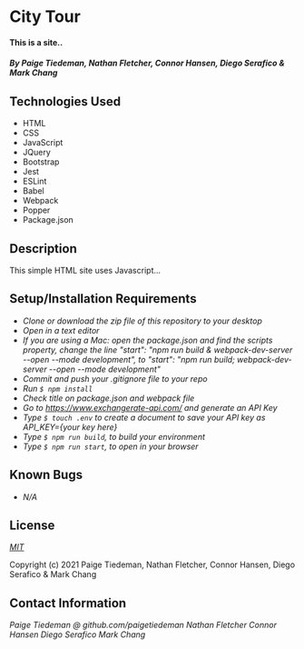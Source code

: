 # City Tour

#### This is a site..

#### _By Paige Tiedeman, Nathan Fletcher, Connor Hansen, Diego Serafico & Mark Chang_

## Technologies Used

* HTML
* CSS
* JavaScript
* JQuery
* Bootstrap
* Jest
* ESLint
* Babel
* Webpack
* Popper
* Package.json


## Description

This simple HTML site uses Javascript...

## Setup/Installation Requirements

* _Clone or download the zip file of this repository to your desktop_
* _Open in a text editor_
* _If you are using a Mac: open the package.json and find the scripts property, change the line "start": "npm run build & webpack-dev-server --open --mode development",
to "start": "npm run build; webpack-dev-server --open --mode development"_
* _Commit and push your .gitignore file to your repo_
* _Run `$ npm install`_
* _Check title on package.json and webpack file_
* _Go to https://www.exchangerate-api.com/ and generate an API Key_
* _Type `$ touch .env` to create a document to save your API key as API_KEY={your key here}_
* _Type `$ npm run build`, to build your environment_
* _Type `$ npm run start`, to open in your browser_

## Known Bugs

* _N/A_

## License

_[MIT](https://opensource.org/licenses/MIT)_  

Copyright (c) 2021 Paige Tiedeman, Nathan Fletcher, Connor Hansen, Diego Serafico & Mark Chang

## Contact Information

_Paige Tiedeman @ github.com/paigetiedeman_
_Nathan Fletcher_
_Connor Hansen_
_Diego Serafico_
_Mark Chang_
